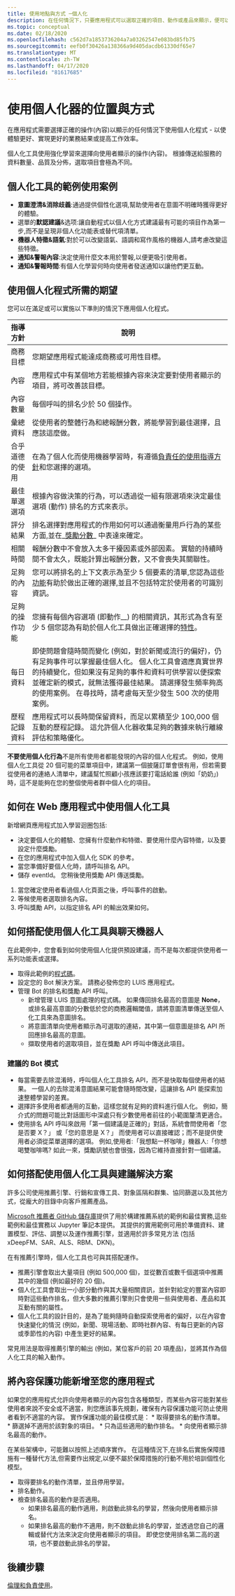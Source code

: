 ```yaml
---
title: 使用地點與方式 ─個人化
description: 在任何情況下，只要應用程式可以選取正確的項目、動作或產品來顯示，便可以套用個人化工具來創造更好的體驗、達成更佳的商務成果或提升生產力。
ms.topic: conceptual
ms.date: 02/18/2020
ms.openlocfilehash: c562d7a1853736204a7a03262547e083bd85fb75
ms.sourcegitcommit: eefb0f30426a138366a9d405dacdb61330df65e7
ms.translationtype: MT
ms.contentlocale: zh-TW
ms.lasthandoff: 04/17/2020
ms.locfileid: "81617685"
---
```

# <a name="where-and-how-to-use-personalizer"></a>使用個人化器的位置與方式

在應用程式需要選擇正確的操作(內容)以顯示的任何情況下使用個人化程式 - 以使體驗更好、實現更好的業務結果或提高工作效率。

個人化工具使用強化學習來選擇向使用者顯示的操作(內容)。 根據傳送給服務的資料數量、品質及分佈，選取項目會極為不同。

## <a name="example-use-cases-for-personalizer"></a>個人化工具的範例使用案例

* **意圖澄清&消除歧義**:通過提供個性化選項,幫助使用者在意圖不明確時獲得更好的體驗。
* 選單的**默認建議**&选项:讓自動程式以個人化方式建議最有可能的項目作為第一步,而不是呈現非個人化功能表或替代項清單。
* **機器人特徵&語氣**:對於可以改變語氣、語調和寫作風格的機器人,請考慮改變這些特徵。
* **通知&警報內容**:決定使用什麼文本用於警報,以便更吸引使用者。
* **通知&警報時間**:有個人化學習何時向使用者發送通知以讓他們更互動。


## <a name="expectations-required-to-use-personalizer"></a>使用個人化程式所需的期望

您可以在滿足或可以實施以下準則的情況下應用個人化程式。

|指導方針|說明|
|--|--|
|商務目標|您期望應用程式能達成商務或可用性目標。|
|內容|應用程式中有某個地方若能根據內容來決定要對使用者顯示的項目，將可改善該目標。|
|內容數量|每個呼叫的排名少於 50 個操作。|
|彙總資料|從使用者的整體行為和總報酬分數，將能學習到最佳選擇，且應該這麼做。|
|合乎道德的使用|在為了個人化而使用機器學習時，有遵循[負責任的使用指導方針](ethics-responsible-use.md)和您選擇的選項。
|最佳單選選項|根據內容做決策的行為，可以透過從一組有限選項來決定最佳選項 (動作) 排名的方式來表示。|
|評分結果|排名選擇對應用程式的作用如何可以通過衡量用戶行為的某些方面,並在_[獎勵分數](concept-rewards.md)_ 中表達來確定。|
|相關時間|報酬分數中不會放入太多干擾因素或外部因素。 實驗的持續時間不會太久，既能計算出報酬分數，又不會喪失其關聯性。|
|足夠的內容|您可以將排名的上下文表示為至少 5 個要素的清單,您認為這些[功能](concepts-features.md)有助於做出正確的選擇,並且不包括特定於使用者的可識別資訊。|
|足夠的操作功能|您擁有每個內容選項 (即動作__) 的相關資訊，其形式為含有至少 5 個您認為有助於個人化工具做出正確選擇的[特性](concepts-features.md)。|
|每日資料|即使問題會隨時間而變化 (例如，對於新聞或流行的偏好)，仍有足夠事件可以掌握最佳個人化。 個人化工具會適應真實世界的持續變化，但如果沒有足夠的事件和資料可供學習以便探索並確定新的模式，就無法獲得最佳結果。 請選擇發生頻率夠高的使用案例。 在尋找時，請考慮每天至少發生 500 次的使用案例。|
|歷程記錄資料|應用程式可以長時間保留資料，而足以累積至少 100,000 個互動的歷程記錄。 這允許個人化器收集足夠的數據來執行離線評估和策略優化。|

**不要使用個人化行為**不是所有使用者都能發現的內容的個人化程式。 例如，使用個人化工具從 20 個可能的菜單項目中，建議第一個披薩訂單會很有用，但若需要從使用者的連絡人清單中，建議幫忙照顧小孩應該要打電話給誰 (例如「奶奶」) 時，這不是能夠在您的整個使用者群中個人化的項目。

## <a name="how-to-use-personalizer-in-a-web-application"></a>如何在 Web 應用程式中使用個人化工具

新增網頁應用程式加入學習迴圈包括:

* 決定要個人化的體驗、您擁有什麼動作和特徵、要使用什麼內容特徵，以及要設定什麼獎勵。
* 在您的應用程式中加入個人化 SDK 的參考。
* 當您準備好要個人化時，請呼叫排名 API。
* 儲存 eventId。 您稍後使用獎勵 API 傳送獎勵。
1. 當您確定使用者看過個人化頁面之後，呼叫事件的啟動。
1. 等候使用者選取排名內容。
1. 呼叫獎勵 API，以指定排名 API 的輸出效果如何。

## <a name="how-to-use-personalizer-with-a-chat-bot"></a>如何搭配使用個人化工具與聊天機器人

在此範例中，您會看到如何使用個人化提供預設建議，而不是每次都提供使用者一系列功能表或選擇。

* 取得此範例的[程式碼](https://github.com/Azure-Samples/cognitive-services-personalizer-samples/tree/master/samples/ChatbotExample)。
* 設定您的 Bot 解決方案。 請務必發佈您的 LUIS 應用程式。
* 管理 Bot 的排名和獎勵 API 呼叫。
    * 新增管理 LUIS 意圖處理的程式碼。 如果傳回排名最高的意圖是 **None**，或排名最高意圖的分數低於您的商務邏輯閾值，請將意圖清單傳送至個人化工具來為意圖排名。
    * 將意圖清單向使用者顯示為可選取的連結，其中第一個意圖是排名 API 所回應排名最高的意圖。
    * 擷取使用者的選取項目，並在獎勵 API 呼叫中傳送此項目。

### <a name="recommended-bot-patterns"></a>建議的 Bot 模式

* 每當需要去除混淆時，呼叫個人化工具排名 API，而不是快取每個使用者的結果。 一個人的去除混淆意圖結果可能會隨時間改變，這讓排名 API 能探索加速整體學習的差異。
* 選擇許多使用者都通用的互動，這樣您就有足夠的資料進行個人化。 例如，簡介式的問題可能比對話圖形中深處只有少數使用者前往的小範圍釐清更適合。
* 使用排名 API 呼叫來啟用「第一個建議是正確的」對話，系統會問使用者「您是否要 X？」 或「您的意思是 X？」 而使用者可以直接確認；而不是提供使用者必須從菜單選擇的選項。 例如,使用者:「我想點一杯咖啡」機器人:「你想喝雙咖啡嗎? 如此一來，獎勵訊號也會很強，因為它維持直接針對一個建議。

## <a name="how-to-use-personalizer-with-a-recommendation-solution"></a>如何搭配使用個人化工具與建議解決方案

許多公司使用推薦引擎、行銷和宣傳工具、對象區隔和群集、協同篩選以及其他方式，從龐大的目錄中向客戶推薦產品。

[Microsoft 推薦者 GitHub 儲存庫](https://github.com/Microsoft/Recommenders)提供了用於構建推薦系統的範例和最佳實務,這些範例和最佳實務以 Jupyter 筆記本提供。 其提供的實用範例可用於準備資料、建置模型、評估、調整以及運作推薦引擎，並適用於許多常見方法 (包括 xDeepFM、SAR、ALS、RBM、DKN)。

在有推薦引擎時，個人化工具也可與其搭配運作。

* 推薦引擎會取出大量項目 (例如 500,000 個)，並從數百或數千個選項中推薦其中的幾個 (例如最好的 20 個)。
* 個人化工具會取出一小部分動作與其大量相關資訊，並針對給定的豐富內容即時對這些動作排名，但大多數的推薦引擎則只會使用一些與使用者、產品和其互動有關的屬性。
* 個人化工具的設計目的，是為了能夠隨時自動探索使用者的偏好，以在內容會快速變化的情況 (例如，新聞、現場活動、即時社群內容、有每日更新的內容或季節性的內容) 中產生更好的結果。

常見用法是取得推薦引擎的輸出 (例如，某位客戶的前 20 項產品)，並將其作為個人化工具的輸入動作。

## <a name="adding-content-safeguards-to-your-application"></a>將內容保護功能新增至您的應用程式

如果您的應用程式允許向使用者顯示的內容包含各種類型，而某些內容可能對某些使用者來說不安全或不適當，則您應該事先規劃，確保有內容保護功能可防止使用者看到不適當的內容。 實作保護功能的最佳模式是：
    * 取得要排名的動作清單。
    * 篩選掉不適用於該對象的項目。
    * 只為這些適用的動作排名。
    * 向使用者顯示排名最高的動作。

在某些架構中，可能難以按照上述順序實作。 在這種情況下,在排名后實施保障措施有一種替代方法,但需要作出規定,以便不屬於保障措施的行動不用於培訓個性化模型。

* 取得要排名的動作清單，並且停用學習。
* 排名動作。
* 檢查排名最高的動作是否適用。
    * 如果排名最高的動作適用，則啟動此排名的學習，然後向使用者顯示排名。
    * 如果排名最高的動作不適用，則不啟動此排名的學習，並透過您自己的邏輯或替代方法來決定向使用者顯示的項目。 即使您使用排名第二高的選項，也不要啟動此排名的學習。


## <a name="next-steps"></a>後續步驟

[倫理和負責使用](ethics-responsible-use.md)。
